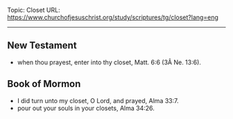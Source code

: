 Topic: Closet
URL: https://www.churchofjesuschrist.org/study/scriptures/tg/closet?lang=eng

---

## New Testament

- when thou prayest, enter into thy closet, Matt. 6:6 (3Â Ne. 13:6).

## Book of Mormon

- I did turn unto my closet, O Lord, and prayed, Alma 33:7.
- pour out your souls in your closets, Alma 34:26.

